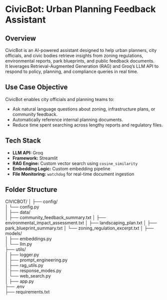# CivicBot: Urban Planning Feedback Assistant

## Overview

CivicBot is an AI-powered assistant designed to help urban planners, city officials, and civic bodies retrieve insights from zoning regulations, environmental reports, park blueprints, and public feedback documents.  
It leverages Retrieval-Augmented Generation (RAG) and Groq’s LLM API to respond to policy, planning, and compliance queries in real time.

## Use Case Objective

CivicBot enables city officials and planning teams to:

- Ask natural language questions about zoning, infrastructure plans, or community feedback.
- Automatically reference internal planning documents.
- Reduce time spent searching across lengthy reports and regulatory files.

## Tech Stack

- **LLM API:** Groq
- **Framework:** Streamlit
- **RAG Engine:** Custom vector search using `cosine_similarity`
- **Embedding Logic:** Custom embedding pipeline
- **File Monitoring:** `watchdog` for real-time document ingestion

## Folder Structure
CIVICBOT/
│
├── config/                         
│   └── config.py                   
│
├── data/                            
│   ├── community_feedback_summary.txt
│   ├── environmental_impact_assessment.txt
│   ├── landscaping_plan.txt
│   ├── park_blueprint_summary.txt
│   └── zoning_regulation_excerpt.txt
│
├── models/                          
│   ├── embeddings.py              
│   └── llm.py                     
├── utils/                           
│   ├── logger.py                 
│   ├── prompt_engineering.py   
│   ├── rag_utils.py              
│   ├── response_modes.py         
│   └── web_search.py             
│
├── app.py                         
├── .env                            
├── requirements.txt 
